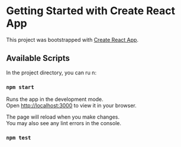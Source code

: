 # Getting Started with Create React App

This project was bootstrapped with [Create React App](https://github.com/facebook/create-react-app).

## Available Scripts

In the project directory, you can ru n: 

### `npm start`

Runs the app in the development mode.\
Open [http://localhost:3000](http://localhost:3000) to view it in your browser.

The page will reload when you make changes.\
You may also see any lint errors in the console.

### `npm test`
 